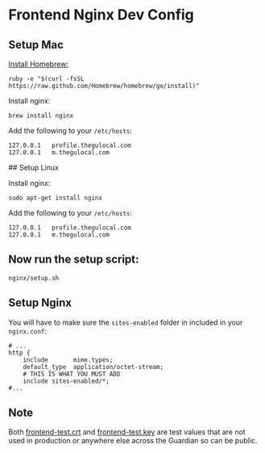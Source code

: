 # Frontend Nginx Dev Config

## Setup Mac

[Install Homebrew:](http://brew.sh/#install)

    ruby -e "$(curl -fsSL https://raw.github.com/Homebrew/homebrew/go/install)"

Install nginx:

    brew install nginx

Add the following to your ```/etc/hosts```:

    127.0.0.1   profile.thegulocal.com
    127.0.0.1   m.thegulocal.com

## Setup Linux

Install nginx:

    sudo apt-get install nginx


Add the following to your ```/etc/hosts```:

    127.0.0.1   profile.thegulocal.com
    127.0.0.1   m.thegulocal.com

## Now run the setup script:

    nginx/setup.sh

## Setup Nginx

You will have to make sure the ```sites-enabled``` folder in included in your ```nginx.conf```:
    
    # ...
    http {
        include       mime.types;
        default_type  application/octet-stream;
        # THIS IS WHAT YOU MUST ADD
        include sites-enabled/*; 
    #...

## Note

Both [frontend-test.crt](frontend-test.crt) and [frontend-test.key](frontend-test.key) are test values that are not used in production or anywhere else across the Guardian so can be public.
